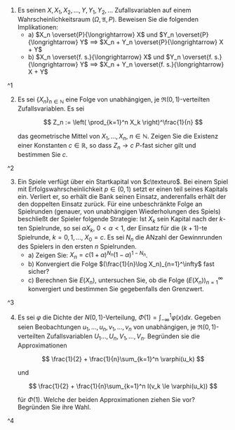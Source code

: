 1. Es seinen $X, X_1, X_2, \dots, Y, Y_1, Y_2, \dots$ Zufallsvariablen auf einem Wahrscheinlichkeitsraum $(\Omega, \mathfrak{A}, P)$.
	Beweisen Sie die folgenden Implikationen:
	- a) $X_n \overset{P}{\longrightarrow} X$ und $Y_n \overset{P}{\longrightarrow} Y$ $\implies$ $X_n + Y_n \overset{P}{\longrightarrow} X + Y$
	- b) $X_n \overset{f. s.}{\longrightarrow} X$ und $Y_n \overset{f. s.}{\longrightarrow} Y$ $\implies$ $X_n + Y_n \overset{f. s.}{\longrightarrow} X + Y$

^1

2. Es sei $\{ X_n \}_{n \in \mathbb{N}}$ eine Folge von unabhängigen, je $\mathfrak{R}(0, 1)$-verteilten Zufallsvariablen.
	Es sei
	
	$$
		Z_n := \left( \prod_{k=1}^n X_k \right)^\frac{1}{n}
	$$
	
	das geometrische Mittel von $X_1, \dots, X_n$, $n \in \mathbb{N}$.
	Zeigen Sie die Existenz einer Konstanten $c \in \mathbb{R}$, so dass $Z_n \to c$ $P$-fast sicher gilt und bestimmen Sie $c$.

^2

3. Ein Spiele verfügt über ein Startkapital von $c\texteuro$.
	Bei einem Spiel mit Erfolgswahrscheinlichkeit $p \in (0, 1)$ setzt er einen teil seines Kapitals ein.
	Verliert er, so erhält die Bank seinen Einsatz, anderenfalls erhält der den doppelten Einsatz zurück.
	Für eine unbeschränkte Folge an Spielrunden (genauer, von unabhängigen Wiederholungen des Spiels) beschließt der Spieler folgende Strategie: Ist $X_k$ sein Kapital nach der $k$-ten Spielrunde, so sei $\alpha X_k$, $0 \lt \alpha \lt 1$, der Einsatz für die $(k+1)$-te Spielrunde, $k = 0, 1, \dots$, $X_0 = c$.
	Es sei $N_n$ die ANzahl der Gewinnrunden des Spielers in den ersten $n$ Spielrunden.
	- a) Zeigen Sie: $X_n = c(1 + \alpha)^{N_n}(1 - \alpha)^{1-N_n}$.
	- b) Konvergiert die Folge $(\frac{1}{n}\log X_n)_{n=1}^\infty$ fast sicher?
	- c) Berechnen Sie $E(X_n)$, untersuchen Sie, ob die Folge $(E(X_n))_{n=1}^\infty$ konvergiert und bestimmen Sie gegebenfalls den Grenzwert.

^3

4. Es sei $\varphi$ die Dichte der $N(0, 1)$-Verteilung, $\Phi(1) = \int_{-\infty}^1 \varphi(x) dx$.
	Gegeben seien Beobachtungen $u_1, \dots, u_n, v_1, \dots, v_n$ von unabhängigen, je $\mathfrak{R}(0, 1)$-verteilten Zufallsvariablen $U_1 \dots, U_n, V_1, \dots, V_n$.
	Begründen sie die Approximationen
	
	$$
		\frac{1}{2} + \frac{1}{n}\sum_{k=1}^n \varphi(u_k)
	$$
	
	und
	
	$$
		\frac{1}{2} + \frac{1}{n}\sum_{k=1}^n I(v_k \le \varphi(u_k))
	$$
	
	für $\Phi(1)$.
	Welche der beiden Approximationen ziehen Sie vor?
	Begründen Sie ihre Wahl.

^4